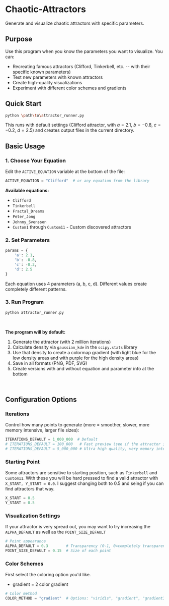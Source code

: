 # Chaotic-Attractors
Generate and visualize chaotic attractors with specific parameters.

## Purpose

Use this program when you know the parameters you want to visualize. You can:
- Recreating famous attractors (Clifford, Tinkerbell, etc. -- with their specific known parameters)
- Test new parameters with known attractors
- Create high-quality visualizations
- Experiment with different color schemes and gradients

## Quick Start

```bash
python \path\to\attractor_runner.py
```

This runs with default settings (Clifford attractor, with $a=2.1$, $b=-0.8$, $c=-0.2$, $d=2.5$) and creates output files in the current directory.

## Basic Usage

### 1. Choose Your Equation

Edit the `ACTIVE_EQUATION` variable at the bottom of the file:

```python
ACTIVE_EQUATION = "Clifford"  # or any equation from the library
```

**Available equations:**
- `Clifford`
- `Tinkerbell`
- `Fractal_Dreams`
- `Peter_Jong`
- `Johnny_Svensson`
- `Custom1` through `Custom11` - Custom discovered attractors

### 2. Set Parameters

```python
params = {
    'a': 2.1,
    'b': -0.8,
    'c': -0.2,
    'd': 2.5
}
```

Each equation uses 4 parameters (a, b, c, d). Different values create completely different patterns.

### 3. Run Program

```bash
python attractor_runner.py
```
<br>

**The program will by default:**
1. Generate the attractor (with 2 million iterations)
2. Calculate density via `gaussian_kde` in the `scipy.stats` library
3. Use that density to create a colormap gradient (with light blue for the low density areas and with purple for the high density areas)
3. Save in all formats (PNG, PDF, SVG)
4. Create versions with and without equation and parameter info at the bottom

<br>

## Configuration Options

### Iterations

Control how many points to generate (more = smoother, slower, more memory intensive, larger file sizes):

```python
ITERATIONS_DEFAULT = 1_000_000  # Default
# ITERATIONS_DEFAULT = 100_000   # Fast preview (see if the attractor is valid or if it collapses or diverges)
# ITERATIONS_DEFAULT = 5_000_000 # Ultra high quality, very memory intensive
```

### Starting Point

Some attractors are sensitive to starting position, such as `Tinkerbell` and `Custom11`.
With these you will be hard pressed to find a valid attractor with `X_START, Y_START = 0.0`.  I suggest changing both to 0.5 and seing if you can find attractors that way.

```python
X_START = 0.5
Y_START = 0.5
```

### Visualization Settings

If your attractor is very spread out, you may want to try increasing the `ALPHA_DEFAULT` as well as the `POINT_SIZE_DEFAULT` 

```python
# Point appearance
ALPHA_DEFAULT = 0.3        # Transparency (0-1, 0=completely transparent)
POINT_SIZE_DEFAULT = 0.15  # Size of each point
```

### Color Schemes

First select the coloring option you'd like.
* gradient = 2 color gradient
```python
# Color method
COLOR_METHOD = "gradient"  # Options: "viridis", "gradient", "gradient3", "gradientn"
```

